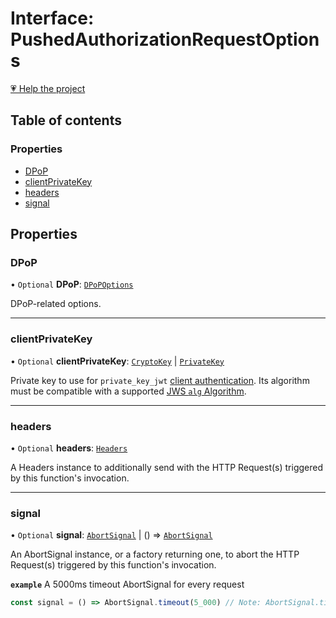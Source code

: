 # Interface: PushedAuthorizationRequestOptions

[💗 Help the project](https://github.com/sponsors/panva)

## Table of contents

### Properties

- [DPoP](PushedAuthorizationRequestOptions.md#dpop)
- [clientPrivateKey](PushedAuthorizationRequestOptions.md#clientprivatekey)
- [headers](PushedAuthorizationRequestOptions.md#headers)
- [signal](PushedAuthorizationRequestOptions.md#signal)

## Properties

### DPoP

• `Optional` **DPoP**: [`DPoPOptions`](DPoPOptions.md)

DPoP-related options.

___

### clientPrivateKey

• `Optional` **clientPrivateKey**: [`CryptoKey`]( https://developer.mozilla.org/en-US/docs/Web/API/CryptoKey ) \| [`PrivateKey`](PrivateKey.md)

Private key to use for `private_key_jwt`
[client authentication](../types/ClientAuthenticationMethod.md). Its algorithm must be compatible with
a supported [JWS `alg` Algorithm](../types/JWSAlgorithm.md).

___

### headers

• `Optional` **headers**: [`Headers`]( https://developer.mozilla.org/en-US/docs/Web/API/Headers )

A Headers instance to additionally send with the HTTP Request(s) triggered by this function's invocation.

___

### signal

• `Optional` **signal**: [`AbortSignal`]( https://developer.mozilla.org/en-US/docs/Web/API/AbortSignal ) \| () => [`AbortSignal`]( https://developer.mozilla.org/en-US/docs/Web/API/AbortSignal )

An AbortSignal instance, or a factory returning one, to abort the HTTP Request(s) triggered by
this function's invocation.

**`example`** A 5000ms timeout AbortSignal for every request
  ```js
  const signal = () => AbortSignal.timeout(5_000) // Note: AbortSignal.timeout may not yet be available in all runtimes.
  ```
